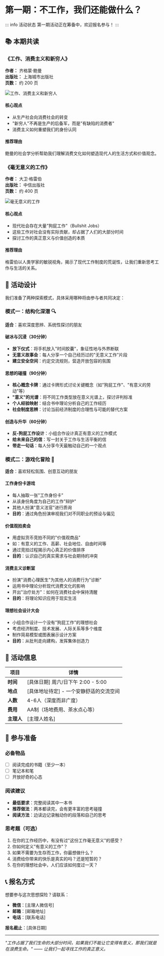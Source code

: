 # 第一期：不工作，我们还能做什么？

::: info 活动状态
第一期活动正在筹备中，欢迎报名参与！
:::


## 📚 本期共读

### 《工作、消费主义和新穷人》
**作者：** 齐格蒙·鲍曼  
**出版社：** 上海城市出版社  
**页数：** 约 200 页

![工作、消费主义和新穷人](./img/gongzuo.jpg)

#### 核心观点
- 从生产社会向消费社会的转变
- "新穷人"不再是生产的后备军，而是"有缺陷的消费者"
- 消费主义如何重塑我们的身份认同

#### 推荐理由
鲍曼的社会学分析帮助我们理解消费文化如何塑造现代人的生活方式和价值观念。

### 《毫无意义的工作》
**作者：** 大卫·格雷伯  
**出版社：** 中信出版社  
**页数：** 约 400 页

![毫无意义的工作](./img/bullshitjobs.png)

#### 核心观点
- 现代社会存在大量"狗屁工作"（Bullshit Jobs）
- 这些工作对社会没有实际贡献，却占据了人们的大部分时间
- 探讨工作的真正意义与价值创造的本质

#### 推荐理由
格雷伯以人类学家的敏锐视角，揭示了现代工作制度的荒诞性，让我们重新思考工作与生活的关系。

## 🎯 活动设计

我们准备了两种探索模式，具体采用哪种将由参与者共同决定：

### 模式一：结构化深潜 🔍

**适合**：喜欢深度思辨、系统性探讨的朋友

#### 破冰与沉浸（30分钟）
- **放下仪式**：将手机放入"时间胶囊"，象征性地与外界断联
- **无意义故事会**：每人分享一个自己经历过的"无意义工作"片段
- **建立安全空间**：约定交流规则，营造开放包容的氛围

#### 思想的碰撞（90分钟）
- **核心概念卡牌**：通过卡牌形式讨论关键概念（如"狗屁工作"、"有意义的劳动"等）
- **"意义"的光谱**：将不同工作类型放在意义光谱上，探讨评判标准
- **个人经验映射**：结合书中理论分析自己的工作经历
- **社会制度思辨**：讨论当前经济制度的合理性与可能的替代方案

#### 创造与升华（60分钟）
- **反-狗屁工作设计**：小组合作设计真正有意义的工作模式
- **给未来自己的信**：写一封关于工作与生活平衡的信
- **带走一句话**：每人分享今天最触动自己的一个观点

### 模式二：游戏化冒险 🎲

**适合**：喜欢轻松氛围、创意互动的朋友

#### 工作身份卡游戏
- 每人抽取一张"工作身份卡"
- 从该身份角度为自己的工作"辩护"
- 其他人扮演"意义法官"进行质询
- **目的**：通过角色扮演审视我们对不同职业的预设与偏见

#### 价值观拍卖会
- 用虚拟货币竞拍不同的"价值观商品"
- 如：有意义的工作、高薪、社会地位、自由时间等
- 通过竞拍过程揭示内心真正的价值排序
- **目的**：认识自己的真实需求与社会期待的冲突

#### 消费主义诊断室
- 扮演"消费心理医生"为其他人的消费行为"诊断"
- 运用书中理论分析现代消费文化的影响
- 开出"治疗处方"：如何在消费社会中保持清醒
- **目的**：将理论知识应用于现实生活

#### 理想社会设计大会
- 小组合作设计一个没有"狗屁工作"的理想社会
- 考虑经济制度、技术发展、人际关系等多个维度
- 制作简易模型或图表展示设计方案
- **目的**：从批判走向建构，发挥集体创造力

## 📅 活动信息

| 项目 | 详情 |
|------|------|
| **时间** | [具体日期] 周六/日下午 2:00 - 5:00 |
| **地点** | [具体地址待定] - 一个安静舒适的交流空间 |
| **人数** | 4-6人（深度而非广度） |
| **费用** | AA制（场地费用、茶水点心等） |
| **主理人** | [主理人姓名] |

## 🎒 参与准备

### 必备物品
- [ ] 阅读完成的书籍（至少一本）
- [ ] 笔记本和笔
- [ ] 开放好奇的心态

### 阅读建议
- **最低要求**：完整阅读其中一本书
- **推荐做法**：两本都读完，会有更丰富的思考碰撞
- **阅读方法**：边读边记录触动你的段落和自己的思考

### 思考题（可选）
1. 在你的工作经历中，有没有过"这份工作毫无意义"的感受？
2. 你如何定义"有意义的工作"？
3. 如果不需要为生存而工作，你最想做什么？
4. 消费给你带来的快乐是真实的吗？还是短暂的？
5. 在你的理想社会中，人们应该如何度过一天？

## 📞 报名方式

想要参与这次思想探险？请联系：

- **微信**：[主理人微信号]
- **邮箱**：[邮箱地址]
- **电话**：[联系电话]

**报名截止**：[具体日期]

---

*"工作占据了我们生命的大部分时间，如果我们不能让它变得有意义，那我们就是在浪费生命。" —— 让我们一起寻找工作的真正意义。* 